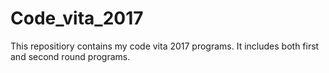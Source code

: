 # Code_vita_2017
This repositiory contains my code vita 2017 programs. It includes both first and second round programs.

